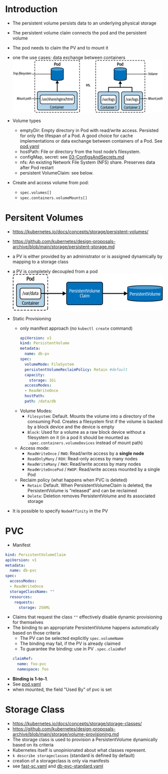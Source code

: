 # Introduction
- The persistent volume persists data to an underlying physical storage
- The persistent volume claim connects the pod and the persistent volume
- The pod needs to claim  the PV and to mount it
- one the use cases: data exchange between containers
![Temp fs vs volume](../../images/07_Storage/image.png)

- Volume types
  - emptyDir: Empty directory in Pod with read/write access. Persisted for only the lifespan of a Pod. A good choice for cache implementations or data exchange between containers of a Pod. See [pod.yaml](./00-exercises/ex_chapter6/pod.yaml)
  - hostPath: File or directory from the host node’s filesystem.
  - configMap, secret: see [03-ConfigsAndSecrets.md](./03-ConfigsAndSecrets.md)
  - nfs: An existing Network File System (NFS) share. Preserves data after Pod restart
  - persistent VolumeClaim: see below.

- Create and access volume from pod:
  - `spec.volumes[]`
  - `spec.containers.volumeMounts[]`

# Persitent Volumes
- https://kubernetes.io/docs/concepts/storage/persistent-volumes/
- https://github.com/kubernetes/design-proposals-archive/blob/main/storage/persistent-storage.md

- a PV is either provided by an administrator or is assigned dynamically by mapping to a storage class
- a PV is completely decoupled from a pod
![PVC and PV](../../images/07_Storage/image-1.png)
- Static Provisioning
  - only manifest approach (no `kubectl create` command)
    ```yaml
    apiVersion: v1
    kind: PersistentVolume
    metadata:
      name: db-pv
    spec:
      volumeMode: FileSystem
      persistentVolumeReclaimPolicy: Retain #default
      capacity:
        storage: 1Gi
      accessModes:
      - ReadWriteOnce
      hostPath:
      path: /data/db
    ```
  - Volume Modes:
    - `Filesystem`: Default. Mounts the volume into a directory of the consuming Pod. Creates a filesystem first if the volume is backed by a block device and the device is empty
    - `Block`: Used for a volume as a raw block device without a filesystem on it (in a pod it should be mounted as `.spec.containers.volumeDevices` instead of mount path)
  - Access mode:
    - `ReadWriteOnce` / `RWO`: Read/write access by a **single node**
    - `ReadOnlyMany` / `ROX`: Read-only access by many nodes
    - `ReadWriteMany` / `RWX`: Read/write access by many nodes
    - `ReadWriteOncePod` / `RWOP`: Read/write access mounted by a single Pod
  - Reclaim policy (what happens when PVC is deleted)
    - `Retain`: Default. When PersistentVolumeClaim is deleted, the PersistentVolume is “released” and can be reclaimed
    - `Delete`: Deletion removes PersistentVolume and its associated storage
- It is possible to specify `NodeAffinity` in the PV

# PVC

- Manifest
```yaml
kind: PersistentVolumeClaim
apiVersion: v1
metadata:
  name: db-pvc
spec:
  accessModes:
  - ReadWriteOnce
  storageClassName: "" 
  resources:
    requests:
      storage: 256Mi
```
- Claims that request the class `""` effectively disable dynamic provisioning for themselves
- The binding to an appropriate PersistentVolume happens automatically based on those criteria
  - The PV can be selected explicitly `spec.volumeName`
  - The binding may fail, if the PV is already claimed
  - To guarantee the binding: use in PV `.spec.claimRef`
  ```yaml
  claimRef:
    name: foo-pvc
    namespace: foo
  ```
- **Binding is 1-to-1**.
- See [pod.yaml](./00-exercises/ex_chapter6/pod.yaml)
- when mounted, the field "Used By" of pvc is set

# Storage Class
- https://kubernetes.io/docs/concepts/storage/storage-classes/
- https://github.com/kubernetes/design-proposals-archive/blob/main/storage/volume-provisioning.md
- The storage class is used to provision a PersistentVolume dynamically based on its criteria
- Kubernetes itself is unopinionated about what classes represent.
- `k describe storageclasses` (standard is defined by default)
- creation of a storageclass is only via manifests
- see [fast-sc.yaml](./00-exercises/ex_chapter6/fast-sc.yaml) and [db-pvc-standard.yaml](./00-exercises/ex_chapter6/db-pvc-standard.yaml)
